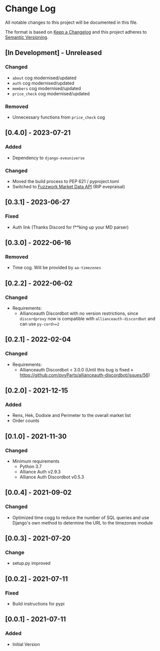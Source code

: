 # Change Log

All notable changes to this project will be documented in this file.

The format is based on [Keep a Changelog](http://keepachangelog.com/)
and this project adheres to [Semantic Versioning](http://semver.org/).


## [In Development] - Unreleased

### Changed

- `about` cog modernised/updated
- `auth` cog modernised/updated
- `members` cog modernised/updated
- `price_check` cog modernised/updated

### Removed

- Unnecessary functions from `price_check` cog


## [0.4.0] - 2023-07-21

### Added

- Dependency to `django-eveuniverse`

### Changed

- Moved the build process to PEP 621 / pyproject.toml
- Switched to [Fuzzwork Market Data API](https://market.fuzzwork.co.uk/api/) (RIP evepraisal)


## [0.3.1] - 2023-06-27

### Fixed

- Auth link (Thanks Discord for f**king up your MD parser)


## [0.3.0] - 2022-06-16

### Removed

- Time cog. Will be provided by `aa-timezones`


## [0.2.2] - 2022-06-02

### Changed

- Requirements:
  - Allianceauth Discordbot with no version restrictions, since `discordproxy` now
    is compatible with `allianceauth-discordbot` and can use `py-cord>=2`


## [0.2.1] - 2022-02-04

### Changed

- Requirements:
  - Allianceauth Discordbot < 3.0.0 (Until this bug is fixed » https://github.com/pvyParts/allianceauth-discordbot/issues/56)


## [0.2.0] - 2021-12-15

### Added

- Rens, Hek, Dodixie and Perimeter to the overall market list
- Order counts


## [0.1.0] - 2021-11-30

### Changed

- Minimum requirements
  - Python 3.7
  - Alliance Auth v2.9.3
  - Alliance Auth Discordbot v0.5.3


## [0.0.4] - 2021-09-02

### Changed

- Optimized time cogg to reduce the number of SQL queries and use Django's own
  method to determine the URL to the timezones module


## [0.0.3] - 2021-07-20

### Change

- setup.py improved


## [0.0.2] - 2021-07-11

### Fixed

- Build instructions for pypi


## [0.0.1] - 2021-07-11

### Added

- Initial Version
